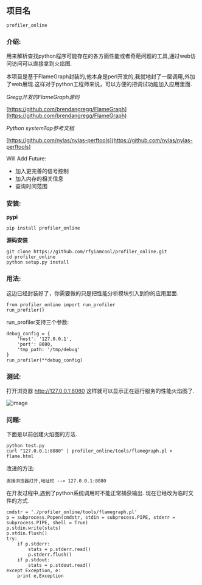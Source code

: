 ## 项目名

`profiler_online`

### 介绍:
用来解析查找python程序可能存在的各方面性能或者奇葩问题的工具,通过web访问访问可以直接拿到火焰图.

本项目是基于FlameGraph封装的,他本身是perl开发的,我就地封了一层调用,外加了web展现.这样对于python工程师来说，可以方便的把调试功能加入应用里面.

*Gregg开发的FlameGraph源码*

[https://github.com/brendangregg/FlameGraph](https://github.com/brendangregg/FlameGraph)

*Python systemTap参考文档*

[https://github.com/nylas/nylas-perftools](https://github.com/nylas/nylas-perftools)

Will Add Future:

* 加入更完善的信号控制
* 加入内存的相关信息
* 查询时间范围

### 安装:

**pypi**

```
pip install profiler_online
```

**源码安装**

```
git clone https://github.com/rfyiamcool/profiler_online.git
cd profiler_online
python setup.py install
```

### 用法:

这边已经封装好了，你需要做的只是把性能分析模块引入到你的应用里面.

```
from profiler_online import run_profiler
run_profiler()
```

run_profiler支持三个参数:
```
debug_config = {
    'host': '127.0.0.1',
    'port': 8080,
    'tmp_path: '/tmp/debug'
}
run_profiler(**debug_config)
```

### 测试:

打开浏览器 http://127.0.0.1:8080  这样就可以显示正在运行服务的性能火焰图了.

![image](https://github.com/rfyiamcool/profiler_online/raw/master/img/demo.png)

### 问题:

下面是以前创建火焰图的方法.

```
python test.py
curl "127.0.0.1:8080" | profiler_online/tools/flamegraph.pl > flame.html
```

改进的方法:
```
直接浏览器打开,地址栏 --> 127.0.0.1:8080
```

在开发过程中,遇到了python系统调用时不能正常捕获输出. 现在已经改为临时文件的方式.
```
cmdstr = './profiler_online/tools/flamegraph.pl'
p = subprocess.Popen(cmdstr, stdin = subprocess.PIPE, stderr = subprocess.PIPE, shell = True)
p.stdin.write(stats)
p.stdin.flush()
try:
    if p.stderr:
        stats = p.stderr.read()
        p.stderr.flush()
    if p.stdout:
        stats = p.stdout.read()
except Exception, e:
    print e,Exception
```


